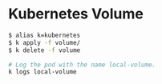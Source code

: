 # Kubernetes Volume

```bash
$ alias k=kubernetes
$ k apply -f volume/
$ k delete -f volume

# Log the pod with the name local-volume.
k logs local-volume
```
